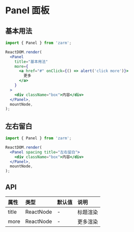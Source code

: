 # Panel 面板

## 基本用法

```jsx
import { Panel } from 'zarm';

ReactDOM.render(
  <Panel
    title="基本用法"
    more={
      <a href="#" onClick={() => alert('click more')}>
        更多
      </a>
    }
  >
    <div className="box">内容</div>
  </Panel>,
  mountNode,
);
```

## 左右留白

```jsx
import { Panel } from 'zarm';

ReactDOM.render(
  <Panel spacing title="左右留白">
    <div className="box">内容</div>
  </Panel>,
  mountNode,
);
```

## API

| 属性  | 类型      | 默认值 | 说明     |
| :---- | :-------- | :----- | :------- |
| title | ReactNode | -      | 标题渲染 |
| more  | ReactNode | -      | 更多渲染 |
